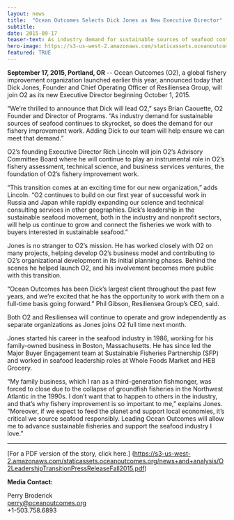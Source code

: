 ```yaml
---
layout: news
title:  "Ocean Outcomes Selects Dick Jones as New Executive Director"
subtitle:
date: 2015-09-17
teaser-text: As industry demand for sustainable sources of seafood continues to skyrocket, so does the demand for our fishery improvement work. Adding Dick to our team will help ensure we can meet that demand.
hero-image: https://s3-us-west-2.amazonaws.com/staticassets.oceanoutcomes.org/news+and+analysis/hero+images/dj-joins-O2-hero.jpg
featured: TRUE
---
```


**September 17, 2015, Portland, OR** -- Ocean Outcomes (O2), a global fishery improvement organization launched earlier this year, announced today that Dick Jones, Founder and Chief Operating Officer of Resiliensea Group, will join O2 as its new Executive Director beginning October 1, 2015. 

“We’re thrilled to announce that Dick will lead O2,” says Brian Caouette, O2 Founder and Director of Programs. “As industry demand for sustainable sources of seafood continues to skyrocket, so does the demand for our fishery improvement work. Adding Dick to our team will help ensure we can meet that demand.”

O2’s founding Executive Director Rich Lincoln will join O2’s Advisory Committee Board where he will continue to play an instrumental role in O2’s fishery assessment, technical science, and business services ventures, the foundation of O2’s fishery improvement work.

“This transition comes at an exciting time for our new organization,” adds Lincoln. “O2 continues to build on our first year of successful work in Russia and Japan while rapidly expanding our science and technical consulting services in other geographies. Dick’s leadership in the sustainable seafood movement, both in the industry and nonprofit sectors, will help us continue to grow and connect the fisheries we work with to buyers interested in sustainable seafood.”

Jones is no stranger to O2’s mission. He has worked closely with O2 on many projects, helping develop O2’s business model and contributing to O2’s organizational development in its initial planning phases. Behind the scenes he helped launch O2, and his involvement becomes more public with this transition.

“Ocean Outcomes has been Dick’s largest client throughout the past few years, and we’re excited that he has the opportunity to work with them on a full-time basis going forward.” Phil Gibson, Resiliensea Group’s CEO, said. 

Both O2 and Resiliensea will continue to operate and grow independently as separate organizations as Jones joins O2 full time next month.

Jones started his career in the seafood industry in 1986, working for his family-owned business in Boston, Massachusetts. He has since led the Major Buyer Engagement team at Sustainable Fisheries Partnership (SFP) and worked in seafood leadership roles at Whole Foods Market and HEB Grocery. 

“My family business, which I ran as a third-generation fishmonger, was forced to close due to the collapse of groundfish fisheries in the Northwest Atlantic in the 1990s. I don’t want that to happen to others in the industry, and that’s why fishery improvement is so important to me,” explains Jones. “Moreover, if we expect to feed the planet and support local economies, it’s critical we source seafood responsibly. Leading Ocean Outcomes will allow me to advance sustainable fisheries and support the seafood industry I love.”
_______

[For a PDF version of the story, click here.] (https://s3-us-west-2.amazonaws.com/staticassets.oceanoutcomes.org/news+and+analysis/O2LeadershipTransitionPressReleaseFall2015.pdf)

**Media Contact:**

Perry Broderick  
<a href="mailto:perry@oceanoutcomes.org">perry@oceanoutcomes.org</a>  
+1-503.758.6893
